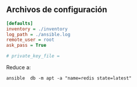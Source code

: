 ##  Archivos de configuración


```ini
[defaults]
inventory = ./inventory
log_path = ./ansible.log
remote_user = root
ask_pass = True

# private_key_file =
```

Reduce a:

```console
ansible  db -m apt -a "name=redis state=latest"
```
